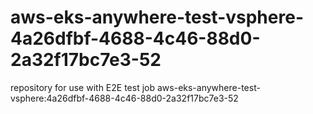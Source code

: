 # aws-eks-anywhere-test-vsphere-4a26dfbf-4688-4c46-88d0-2a32f17bc7e3-52
repository for use with E2E test job aws-eks-anywhere-test-vsphere:4a26dfbf-4688-4c46-88d0-2a32f17bc7e3-52

